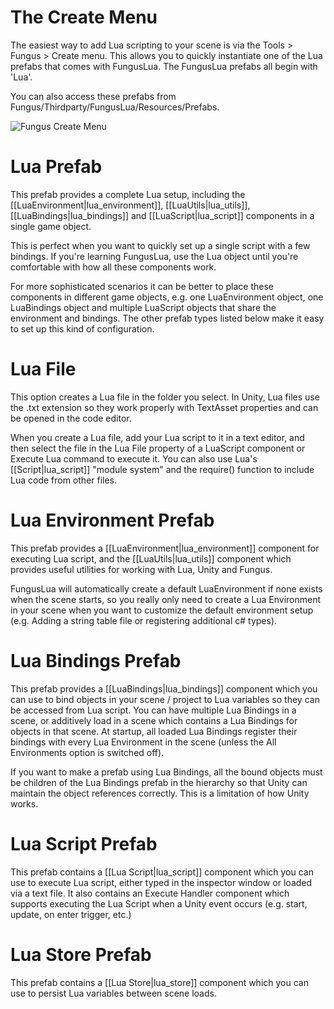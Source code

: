 # The Create Menu

The easiest way to add Lua scripting to your scene is via the Tools > Fungus > Create menu. This allows you to quickly instantiate one of the Lua prefabs that comes with FungusLua. The FungusLua prefabs all begin with 'Lua'.

You can also access these prefabs from Fungus/Thirdparty/FungusLua/Resources/Prefabs.

![Fungus Create Menu](https://github.com/snozbot/fungus/raw/master/Docs/resources/fungus_lua/create_menu.png)

# Lua Prefab

This prefab provides a complete Lua setup, including the [[LuaEnvironment|lua_environment]], [[LuaUtils|lua_utils]], [[LuaBindings|lua_bindings]] and [[LuaScript|lua_script]] components in a single game object.

This is perfect when you want to quickly set up a single script with a few bindings. If you're learning FungusLua, use the Lua object until you're comfortable with how all these components work.

For more sophisticated scenarios it can be better to place these components in different game objects, e.g. one LuaEnvironment object, one LuaBindings object and multiple LuaScript objects that share the environment and bindings. The other prefab types listed below make it easy to set up this kind of configuration.

# Lua File

This option creates a Lua file in the folder you select. In Unity, Lua files use the .txt extension so they work properly with TextAsset properties and can be opened in the code editor. 

When you create a Lua file, add your Lua script to it in a text editor, and then select the file in the Lua File property of a LuaScript component or Execute Lua command to execute it. You can also use Lua's [[Script|lua_script]] "module system" and the require() function to include Lua code from other files. 

# Lua Environment Prefab

This prefab provides a [[LuaEnvironment|lua_environment]] component for executing Lua script, and the [[LuaUtils|lua_utils]] component which provides useful utilities for working with Lua, Unity and Fungus.

FungusLua will automatically create a default LuaEnvironment if none exists when the scene starts, so you really only need to create a Lua Environment in your scene when you want to customize the default environment setup (e.g. Adding a string table file or registering additional c# types).

# Lua Bindings Prefab

This prefab provides a [[LuaBindings|lua_bindings]] component which you can use to bind objects in your scene / project to Lua variables so they can be accessed from Lua script. You can have multiple Lua Bindings in a scene, or additively load in a scene which contains a Lua Bindings for objects in that scene. At startup, all loaded Lua Bindings register their bindings with every Lua Environment in the scene (unless the All Environments option is switched off).

If you want to make a prefab using Lua Bindings, all the bound objects must be children of the Lua Bindings prefab in the hierarchy so that Unity can maintain the object references correctly. This is a limitation of how Unity works.

# Lua Script Prefab

This prefab contains a [[Lua Script|lua_script]] component which you can use to execute Lua script, either typed in the inspector window or loaded via a text file. It also contains an Execute Handler component which supports executing the Lua Script when a Unity event occurs (e.g. start, update, on enter trigger, etc.)

# Lua Store Prefab

This prefab contains a [[Lua Store|lua_store]] component which you can use to persist Lua variables between scene loads.
